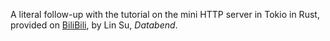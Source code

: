 A literal follow-up with the tutorial on the mini HTTP server in Tokio in Rust, provided on [BiliBili](https://www.bilibili.com/video/BV143411q79B?share_source=copy_web), by Lin Su, <i>Databend</i>.
